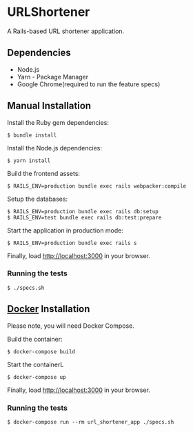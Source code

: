 # URLShortener

A Rails-based URL shortener application.

## Dependencies
* Node.js
* Yarn - Package Manager
* Google Chrome(required to run the feature specs)

## Manual Installation

Install the Ruby gem dependencies:
```
$ bundle install
```

Install the Node.js dependencies:
```
$ yarn install
```

Build the frontend assets:
```
$ RAILS_ENV=production bundle exec rails webpacker:compile
```

Setup the databases:
```
$ RAILS_ENV=production bundle exec rails db:setup
$ RAILS_ENV=test bundle exec rails db:test:prepare
```

Start the application in production mode:
```
$ RAILS_ENV=production bundle exec rails s
```

Finally, load [http://localhost:3000](http://localhost:3000) in your browser.

### Running the tests

```
$ ./specs.sh
```

## [Docker](https://docs.docker.com/) Installation
Please note, you will need Docker Compose.

Build the container:
```
$ docker-compose build
```

Start the containerL
```
$ docker-compose up
```

Finally, load [http://localhost:3000](http://localhost:3000) in your browser.

### Running the tests

```
$ docker-compose run --rm url_shortener_app ./specs.sh
```
